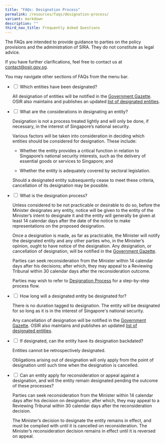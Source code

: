 ```yaml
---
title: "FAQs: Designation Process"
permalink: /resources/faqs/designation-process/
variant: markdown
description: ""
third_nav_title: Frequently Asked Questions
---
```

<p>The FAQs are intended to provide guidance to parties on the policy provisions
and the administration of SIRA. They do not constitute as legal advice.</p>
<p>If you have further clarifications, feel free to contact us at <a href="mailto:contact@osir.gov.sg" rel="noopener noreferrer nofollow" target="_blank">contact@osir.gov.sg</a>.</p>
<p>You may navigate other sections of FAQs from the menu bar.</p>
<p></p>

<ul class="jekyllcodex_accordion">  
  
<li><input type="checkbox" id="accordion1">
<label for="accordion1">Which entities have been designated?</label><div>
	
<p>All designation of entities will be notified in the <a href="https://www.egazette.gov.sg/" rel="noopener noreferrer nofollow" target="_blank">Government Gazette</a>. OSIR also maintains and publishes an updated <a href="https://www.osir.gov.sg/designation/designated-entities" rel="noopener noreferrer nofollow" target="_blank">list of designated entities</a>.</p>

</div></li><li><input type="checkbox" id="accordion2">
<label for="accordion2">What are the considerations in designating an entity?</label><div>
	
<p>Designation is not a process treated lightly and will only be done, if necessary, in the interest of Singapore’s national security.</p>
	
<p>Various factors will be taken into consideration in deciding which entities should be considered for designation. These include:</p>
	
<ul>
	<p></p><li>Whether the entity provides a critical function in relation to Singapore’s national security interests, such as the delivery of essential goods or services to Singapore; and<p></p></li>
	<p></p><li>Whether the entity is adequately covered by sectoral legislation.<p></p></li></ul>
	
<p>Should a designated entity subsequently cease to meet these criteria, cancellation of its designation may be possible.</p>
	
</div></li>

<li><input type="checkbox" id="accordion3">
<label for="accordion3">What is the designation process?</label><div>
	
<p>Unless considered to be not practicable or desirable to do so, before the Minister designates any entity, notice will be given to the entity of the Minister’s intent to designate it and the entity will generally be given at least 14 calendar days after the date of the notice to make representations on the proposed designation. </p>

<p>Once a designation is made, as far as practicable, the Minister will notify the designated entity and any other parties who, in the Minister’s opinion, ought to have notice of the designation. Any designation, or cancellation of designation, will be notified in the <a href="https://www.egazette.gov.sg/" rel="noopener noreferrer nofollow" target="_blank">Government Gazette</a>.</p>

<p>Parties can seek reconsideration from the Minister within 14 calendar days after his decisions; after which, they may appeal to a Reviewing Tribunal within 30 calendar days after the reconsideration outcome.</p>

<p>Parties may wish to refer to <a href="https://www.osir.gov.sg/designation/designation-process/" rel="noopener noreferrer nofollow" target="_blank"> Designation Process</a> for a step-by-step process flow.</p>

</div></li>

<li><input type="checkbox" id="accordion4">
<label for="accordion4">How long will a designated entity be designated for?</label><div>

<p>There is no duration tagged to designation. The entity will be designated for so long as it is in the interest of Singapore's national security.</p>

<p>Any cancellation of designation will be notified in the&nbsp;<a href="https://www.egazette.gov.sg/" rel="noopener noreferrer nofollow" target="_blank">Government Gazette</a>. OSIR also maintains and publishes an updated&nbsp;<a href="https://www.osir.gov.sg/designation/designated-entities" rel="noopener noreferrer nofollow" target="_blank">list of designated entities</a>.</p></div></li>

<li><input type="checkbox" id="accordion5">
<label for="accordion5">If designated, can the entity have its designation backdated?</label><div>

<p>Entities cannot be retrospectively designated.</p>

<p>Obligations arising out of designation will only apply from the point of designation until such time when the designation is cancelled.</p></div>

</li><li><input type="checkbox" id="accordion6">
<label for="accordion6">Can an entity apply for reconsideration or appeal against a designation, and will the entity remain designated pending the outcome of these processes?</label><div>

<p>Parties can seek reconsideration from the Minister within 14 calendar days after his decision on designation; after which, they may appeal to a Reviewing Tribunal within 30 calendar days after the reconsideration decision. </p>

<p> The Minister’s decision to designate the entity remains in effect, and must be complied with until it is cancelled on reconsideration. The Minister’s reconsideration decision remains in effect until it is reversed on appeal.</p></div>
</li></ul>